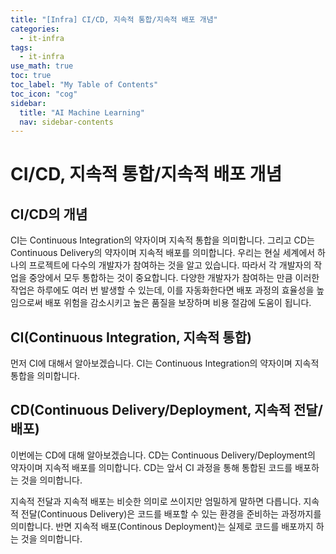 ```yaml
---
title: "[Infra] CI/CD, 지속적 통합/지속적 배포 개념" 
categories:
  - it-infra
tags:
  - it-infra
use_math: true
toc: true
toc_label: "My Table of Contents"
toc_icon: "cog"
sidebar:
  title: "AI Machine Learning"
  nav: sidebar-contents
---
```


# CI/CD, 지속적 통합/지속적 배포 개념  

## CI/CD의 개념

CI는 Continuous Integration의 약자이며 지속적 통합을 의미합니다.
그리고 CD는 Continuous Delivery의 약자이며 지속적 배포를 의미합니다. 
우리는 현실 세계에서 하나의 프로젝트에 다수의 개발자가 참여하는 것을 알고 있습니다. 
따라서 각 개발자의 작업을 중앙에서 모두 통합하는 것이 중요합니다. 
다양한 개발자가 참여하는 만큼 이러한 작업은 하루에도 여러 번 발생할 수 있는데, 
이를 자동화한다면 배포 과정의 효율성을 높임으로써 배포 위험을 감소시키고 
높은 품질을 보장하며 비용 절감에 도움이 됩니다.


## CI(Continuous Integration, 지속적 통합)  

먼저 CI에 대해서 알아보겠습니다. 
CI는 Continuous Integration의 약자이며 지속적 통합을 의미합니다. 


## CD(Continuous Delivery/Deployment, 지속적 전달/배포)
이번에는 CD에 대해 알아보겠습니다. 
CD는 Continuous Delivery/Deployment의 약자이며 지속적 배포를 의미합니다. 
CD는 앞서 CI 과정을 통해 통합된 코드를 배포하는 것을 의미합니다. 

지속적 전달과 지속적 배포는 비슷한 의미로 쓰이지만 엄밀하게 말하면 다릅니다. 
지속적 전달(Continuous Delivery)은 코드를 배포할 수 있는 환경을 준비하는 과정까지를 의미합니다. 
반면 지속적 배포(Continous Deployment)는 실제로 코드를 배포까지 하는 것을 의미합니다. 


